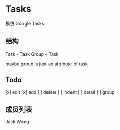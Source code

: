 Tasks
=====

模仿 Google Tasks

结构
----

Task - Task Group - Task

maybe group is just an attribute of task

Todo
------------
[x] edit
[x] add
[ ] delete
[ ] indent
[ ] detail
[ ] group

成员列表
--------

Jack Wong
